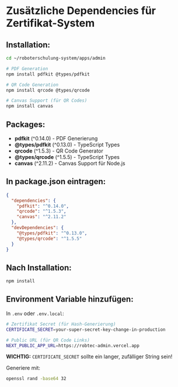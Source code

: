# Zusätzliche Dependencies für Zertifikat-System

## Installation:

```bash
cd ~/roboterschulung-system/apps/admin

# PDF Generation
npm install pdfkit @types/pdfkit

# QR Code Generation  
npm install qrcode @types/qrcode

# Canvas Support (für QR Codes)
npm install canvas
```

## Packages:

- **pdfkit** (^0.14.0) - PDF Generierung
- **@types/pdfkit** (^0.13.0) - TypeScript Types
- **qrcode** (^1.5.3) - QR Code Generator
- **@types/qrcode** (^1.5.5) - TypeScript Types
- **canvas** (^2.11.2) - Canvas Support für Node.js

## In package.json eintragen:

```json
{
  "dependencies": {
    "pdfkit": "^0.14.0",
    "qrcode": "^1.5.3",
    "canvas": "^2.11.2"
  },
  "devDependencies": {
    "@types/pdfkit": "^0.13.0",
    "@types/qrcode": "^1.5.5"
  }
}
```

## Nach Installation:

```bash
npm install
```

## Environment Variable hinzufügen:

In `.env` oder `.env.local`:

```bash
# Zertifikat Secret (für Hash-Generierung)
CERTIFICATE_SECRET=your-super-secret-key-change-in-production

# Public URL (für QR Code Links)
NEXT_PUBLIC_APP_URL=https://robtec-admin.vercel.app
```

**WICHTIG:** `CERTIFICATE_SECRET` sollte ein langer, zufälliger String sein!

Generiere mit:
```bash
openssl rand -base64 32
```
